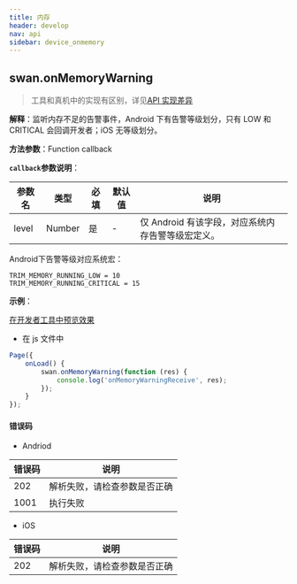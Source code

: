 ```yaml
---
title: 内存
header: develop
nav: api
sidebar: device_onmemory
---
```


## swan.onMemoryWarning

> 工具和真机中的实现有区别，详见[API 实现差异](https://smartapp.baidu.com/docs/develop/devtools/diff/)

**解释**：监听内存不足的告警事件，Android 下有告警等级划分，只有 LOW 和 CRITICAL 会回调开发者；iOS 无等级划分。

**方法参数**：Function callback

**`callback`参数说明**：

|参数名 |类型  |必填 | 默认值 |说明|
|---- | ---- | ---- | ----|----|
|level |Number |是|-|仅 Android 有该字段，对应系统内存告警等级宏定义。|

Android下告警等级对应系统宏：

```
TRIM_MEMORY_RUNNING_LOW = 10
TRIM_MEMORY_RUNNING_CRITICAL = 15
```
**示例**：

<a href="swanide://fragment/45797da5a75fbe90a9ef2be56bb707651569478446351" title="在开发者工具中预览效果" target="_self">在开发者工具中预览效果</a>


* 在 js 文件中

```js
Page({
    onLoad() {
        swan.onMemoryWarning(function (res) {
            console.log('onMemoryWarningReceive', res);
        });
    }
});
```

 
#### 错误码
* Andriod

|错误码|说明|
|--|--|
|202|解析失败，请检查参数是否正确      |
|1001|执行失败|

* iOS

|错误码|说明|
|--|--|
|202|解析失败，请检查参数是否正确      |
